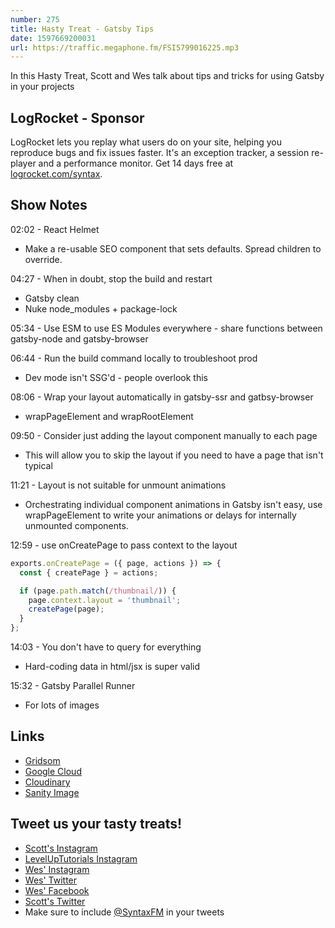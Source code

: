 ```yaml
---
number: 275
title: Hasty Treat - Gatsby Tips
date: 1597669200031
url: https://traffic.megaphone.fm/FSI5799016225.mp3
---
```


In this Hasty Treat, Scott and Wes talk about tips and tricks for using Gatsby in your projects

## LogRocket - Sponsor
LogRocket lets you replay what users do on your site, helping you reproduce bugs and fix issues faster. It's an exception tracker, a session re-player and a performance monitor. Get 14 days free at [logrocket.com/syntax](https://logrocket.com/syntax).

## Show Notes

02:02 - React Helmet
* Make a re-usable SEO component that sets defaults. Spread children to override.

04:27 - When in doubt, stop the build and restart
* Gatsby clean
* Nuke node_modules + package-lock

05:34 - Use ESM to use ES Modules everywhere - share functions between gatsby-node and gatsby-browser

06:44 - Run the build command locally to troubleshoot prod
* Dev mode isn't SSG'd - people overlook this

08:06 - Wrap your layout automatically in gatsby-ssr and gatbsy-browser
* wrapPageElement and wrapRootElement

09:50 - Consider just adding the layout component manually to each page
* This will allow you to skip the layout if you need to have a page that isn't typical 

11:21 - Layout is not suitable for unmount animations
* Orchestrating individual component animations in Gatsby isn't easy, use wrapPageElement to write your animations or delays for internally unmounted components.

12:59 - use onCreatePage to pass context to the layout

```jsx
exports.onCreatePage = ({ page, actions }) => {
  const { createPage } = actions;

  if (page.path.match(/thumbnail/)) {
    page.context.layout = 'thumbnail';
    createPage(page);
  }
};
```

14:03 - You don't have to query for everything
* Hard-coding data in html/jsx is super valid

15:32 - Gatsby Parallel Runner
* For lots of images

## Links
* [Gridsom](https://gridsome.org/)
* [Google Cloud](https://cloud.google.com/)
* [Cloudinary](https://cloudinary.com/)
* [Sanity Image](https://www.sanity.io/docs/presenting-images)

## Tweet us your tasty treats!
* [Scott's Instagram](https://www.instagram.com/stolinski/)
* [LevelUpTutorials Instagram](https://www.instagram.com/LevelUpTutorials/)
* [Wes' Instagram](https://www.instagram.com/wesbos/)
* [Wes' Twitter](https://twitter.com/wesbos)
* [Wes' Facebook](https://www.facebook.com/wesbos.developer)
* [Scott's Twitter](https://twitter.com/stolinski)
* Make sure to include [@SyntaxFM](https://twitter.com/SyntaxFM) in your tweets